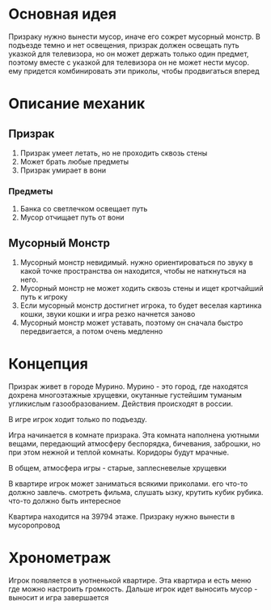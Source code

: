 # Основная идея

Призраку нужно вынести мусор, иначе его сожрет мусорный монстр.
В подъезде темно и нет освещения, призрак должен освещать путь указкой для телевизора, но он может держать только один предмет, поэтому вместе с указкой для телевизора он не может нести мусор. ему придется комбинировать эти приколы, чтобы продвигаться вперед
# Описание механик

## Призрак
1. Призрак умеет летать, но не проходить сквозь стены
2. Может брать любые предметы
3. Призрак умирает в вони
### Предметы
1. Банка со светлечком освещает путь
2. Мусор отчищает путь от вони

## Мусорный Монстр
1. Мусорный монстр невидимый. нужно ориентироваться по звуку в какой точке пространства он находится, чтобы не наткнуться на него.
2. Мусорный монстр не может ходить сквозь стены и ищет кротчайший путь к игроку
3. Если мусорный монстр достигнет игрока, то будет веселая картинка кошки, звуки кошки и игра резко начнется заново
4. Мусорный монстр может уставать, поэтому он сначала быстро передвигается, а потом очень медленно

# Концепция
Призрак живет в городе Мурино. Мурино - это город, где находятся дохрена многоэтажные хрущевки, окутанные густейшим туманым угликислым газообразованием. Действия происходят в россии.

В игре игрок ходит только по подъезду. 

Игра начинается в комнате призрака. Эта комната наполнена уютными вещами, передающий атмосферу беспорядка, бичевания, заброшки, но при этом нежной и теплой комнаты. Коридоры будут мрачные.

В общем, атмосфера игры - старые, заплесневелые хрущевки

В квартире игрок может заниматься всякими приколами. его что-то должно завлечь. смотреть фильма, слушать ызку, крутить кубик рубика. что-то должно быть интересное

Квартира находится на 39794 этаже. Призраку нужно вынести в мусоропровод

# Хронометраж
Игрок появляется в уютненькой квартире. Эта квартира и есть меню где можно настроить громкость. Дальше игрок идет выносить мусор - выносит и игра завершается